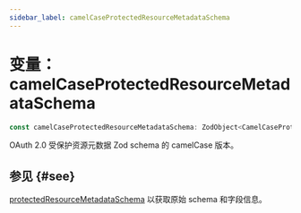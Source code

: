 ```yaml
---
sidebar_label: camelCaseProtectedResourceMetadataSchema
---
```


# 变量：camelCaseProtectedResourceMetadataSchema

```ts
const camelCaseProtectedResourceMetadataSchema: ZodObject<CamelCaseProtectedResourceMetadata>;
```

OAuth 2.0 受保护资源元数据 Zod schema 的 camelCase 版本。

## 参见 {#see}

[protectedResourceMetadataSchema](/references/js/variables/protectedResourceMetadataSchema.md) 以获取原始 schema 和字段信息。
